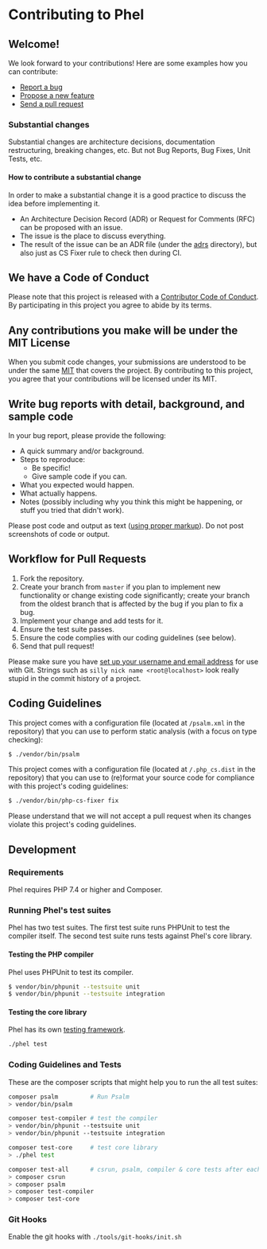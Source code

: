# Contributing to Phel

## Welcome!

We look forward to your contributions! Here are some examples how you can contribute:

* [Report a bug](https://github.com/phel-lang/phel/issues/new?labels=bug&template=BUG.md)
* [Propose a new feature](https://github.com/phel-lang/phel/issues/new?labels=enhancement&template=FEATURE_REQUEST.md)
* [Send a pull request](https://github.com/phel-lang/phel/pulls)

### Substantial changes

Substantial changes are architecture decisions, documentation restructuring, breaking changes, etc.
But not Bug Reports, Bug Fixes, Unit Tests, etc.

#### How to contribute a substantial change

In order to make a substantial change it is a good practice to discuss the idea before implementing it.

- An Architecture Decision Record (ADR) or Request for Comments (RFC) can be proposed with an issue.
- The issue is the place to discuss everything.
- The result of the issue can be an ADR file (under the [adrs](../adrs) directory), but also just as CS Fixer rule to check then during CI.

## We have a Code of Conduct

Please note that this project is released with a [Contributor Code of Conduct](CODE_OF_CONDUCT.md).
By participating in this project you agree to abide by its terms.

## Any contributions you make will be under the MIT License

When you submit code changes, your submissions are understood to be under the same [MIT](https://github.com/phel-lang/phel-lang/blob/master/LICENSE) that covers the project.
By contributing to this project, you agree that your contributions will be licensed under its MIT.

## Write bug reports with detail, background, and sample code

In your bug report, please provide the following:

* A quick summary and/or background.
* Steps to reproduce:
    * Be specific!
    * Give sample code if you can.
* What you expected would happen.
* What actually happens.
* Notes (possibly including why you think this might be happening, or stuff you tried that didn't work).

Please post code and output as text ([using proper markup](https://guides.github.com/features/mastering-markdown/)). 
Do not post screenshots of code or output.

## Workflow for Pull Requests

1. Fork the repository.
2. Create your branch from `master` if you plan to implement new functionality or change existing code significantly;
   create your branch from the oldest branch that is affected by the bug if you plan to fix a bug.
3. Implement your change and add tests for it.
4. Ensure the test suite passes.
5. Ensure the code complies with our coding guidelines (see below).
6. Send that pull request!

Please make sure you have [set up your username and email address](https://git-scm.com/book/en/v2/Getting-Started-First-Time-Git-Setup) for use with Git. 
Strings such as `silly nick name <root@localhost>` look really stupid in the commit history of a project.

## Coding Guidelines

This project comes with a configuration file (located at `/psalm.xml` in the repository) that you can use to perform static analysis (with a focus on type checking):

```bash
$ ./vendor/bin/psalm
```

This project comes with a configuration file (located at `/.php_cs.dist` in the repository) that you can use to (re)format your source code for compliance with this project's coding guidelines:

```bash
$ ./vendor/bin/php-cs-fixer fix
```

Please understand that we will not accept a pull request when its changes violate this project's coding guidelines.

## Development

### Requirements

Phel requires PHP 7.4 or higher and Composer.

### Running Phel's test suites

Phel has two test suites. The first test suite runs PHPUnit to test the compiler itself. The second test suite runs tests against Phel's core library.

#### Testing the PHP compiler

Phel uses PHPUnit to test its compiler.

```bash
$ vendor/bin/phpunit --testsuite unit
$ vendor/bin/phpunit --testsuite integration
```

#### Testing the core library

Phel has its own [testing framework](https://phel-lang.org/documentation/testing/).

```bash
./phel test
```

### Coding Guidelines and Tests

These are the composer scripts that might help you to run the all test suites:

```bash
composer psalm         # Run Psalm
> vendor/bin/psalm

composer test-compiler # test the compiler
> vendor/bin/phpunit --testsuite unit
> vendor/bin/phpunit --testsuite integration

composer test-core     # test core library
> ./phel test

composer test-all      # csrun, psalm, compiler & core tests after each other
> composer csrun
> composer psalm
> composer test-compiler
> composer test-core
```

### Git Hooks

Enable the git hooks with `./tools/git-hooks/init.sh`
